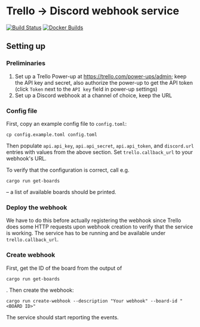 # Trello → Discord webhook service
[![Build Status](https://github.com/riichi/trello-to-discord-webhook-service/workflows/Rust%20CI/badge.svg)](https://github.com/riichi/trello-to-discord-webhook-service/actions)
[![Docker Builds](https://github.com/riichi/trello-to-discord-webhook-service/workflows/Docker/badge.svg)](https://github.com/riichi/trello-to-discord-webhook-service/actions)

## Setting up
### Preliminaries

1. Set up a Trello Power-up at https://trello.com/power-ups/admin; keep the API key and secret, also authorize the
   power-up to get the API token (click `Token` next to the `API key` field in power-up settings)
2. Set up a Discord webhook at a channel of choice, keep the URL

### Config file

First, copy an example config file to `config.toml`:
```shell
cp config.example.toml config.toml
```

Then populate `api.api_key`, `api.api_secret`, `api.api_token`, and `discord.url` entries with values from the above
section.
Set `trello.callback_url` to your webhook's URL.

To verify that the configuration is correct, call e.g.
```shell
cargo run get-boards
```
– a list of available boards should be printed.

### Deploy the webhook

We have to do this before actually registering the webhook since Trello does some HTTP requests upon webhook creation to
verify that the service is working.
The service has to be running and be available under `trello.callback_url`.

### Create webhook

First, get the ID of the board from the output of
```shell
cargo run get-boards
```
.
Then create the webhook:
```shell
cargo run create-webhook --description "Your webhook" --board-id "<BOARD ID>"
```

The service should start reporting the events.
